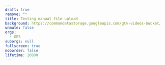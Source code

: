 ```yaml
---
draft: true
remove: ""
title: Testing manual file upload
background: https://commondatastorage.googleapis.com/gtv-videos-bucket/sample/BigBuckBunny.mp4
unmute: false
orgs:
  - GES
suborgs: null
fullscreen: true
noborder: false
lifetime: 20000
---
```

